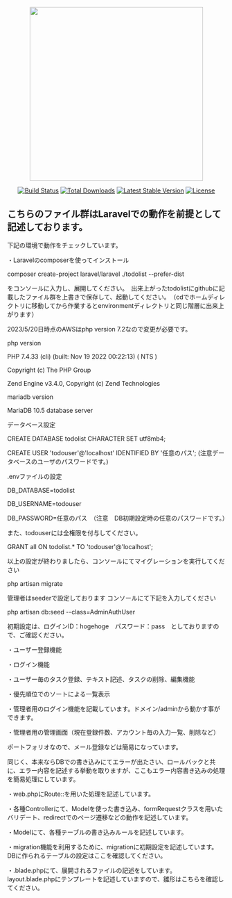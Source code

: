 <p align="center"><a href="https://laravel.com" target="_blank"><img src="https://raw.githubusercontent.com/laravel/art/master/logo-lockup/5%20SVG/2%20CMYK/1%20Full%20Color/laravel-logolockup-cmyk-red.svg" width="400"></a></p>

<p align="center">
<a href="https://travis-ci.org/laravel/framework"><img src="https://travis-ci.org/laravel/framework.svg" alt="Build Status"></a>
<a href="https://packagist.org/packages/laravel/framework"><img src="https://img.shields.io/packagist/dt/laravel/framework" alt="Total Downloads"></a>
<a href="https://packagist.org/packages/laravel/framework"><img src="https://img.shields.io/packagist/v/laravel/framework" alt="Latest Stable Version"></a>
<a href="https://packagist.org/packages/laravel/framework"><img src="https://img.shields.io/packagist/l/laravel/framework" alt="License"></a>
</p>

## こちらのファイル群はLaravelでの動作を前提として記述しております。

<p>下記の環境で動作をチェックしています。

<p>・Laravelのcomposerを使ってインストール</p>
<p> composer create-project laravel/laravel ./todolist --prefer-dist</p>
<p>をコンソールに入力し、展開してください。　出来上がったtodolistにgithubに記載したファイル群を上書きで保存して、起動してください。　（cdでホームディレクトリに移動してから作業するとenvironmentディレクトリと同じ階層に出来上がります）</p>

<p>2023/5/20日時点のAWSはphp version 7.2なので変更が必要です。</p>

<p>php version</p>
<p>PHP 7.4.33 (cli) (built: Nov 19 2022 00:22:13) ( NTS )</p>
<p>Copyright (c) The PHP Group</p>
<p>Zend Engine v3.4.0, Copyright (c) Zend Technologies</p>

<p>mariadb version</p>
<p>MariaDB 10.5 database server</p>

<p>データベース設定</p>
<p>CREATE DATABASE todolist CHARACTER SET utf8mb4;</p>
<p>CREATE USER 'todouser'@'localhost' IDENTIFIED BY '任意のパス';  (注意データベースのユーザのパスワードです。)</p>

<p>.envファイルの設定</p>
<p>DB_DATABASE=todolist</p>
<p>DB_USERNAME=todouser</p>
<p>DB_PASSWORD=任意のパス　（注意　DB初期設定時の任意のパスワードです。）</p>

<p>また、todouserには全権限を付与してください。</p>
<p>GRANT all ON todolist.* TO 'todouser'@'localhost';</p>


<p>以上の設定が終わりましたら、コンソールにてマイグレーションを実行してください</p>
<p>php artisan migrate</p>

<p>管理者はseederで設定しております コンソールにて下記を入力してください</p>
<p>php artisan db:seed --class=AdminAuthUser</p>
<p>初期設定は、ログインID：hogehoge　パスワード：pass　としておりますので、ご確認ください。</p>



<p>・ユーザー登録機能</p>
<p>・ログイン機能</p>
<p>・ユーザー毎のタスク登録、テキスト記述、タスクの削除、編集機能</p>
<p>・優先順位でのソートによる一覧表示</p>
<p>・管理者用のログイン機能を記載しています。ドメイン/adminから動かす事ができます。</p>
<p>・管理者用の管理画面（現在登録件数、アカウント毎の入力一覧、削除など）</p>


<p>ポートフォリオなので、メール登録などは簡易になっています。</p>
<p>同じく、本来ならDBでの書き込みにてエラーが出たさい、ロールバックと共に、エラー内容を記述する挙動を取りますが、ここもエラー内容書き込みの処理を簡易処理にしています。</p>

<p>・web.phpにRoute::を用いた処理を記述しています。</p>
<p>・各種Controllerにて、Modelを使った書き込み、formRequestクラスを用いたバリデート、redirectでのページ遷移などの動作を記述しています。</p>
<p>・Modelにて、各種テーブルの書き込みルールを記述しています。</p>
<p>・migration機能を利用するために、migrationに初期設定を記述しています。　DBに作られるテーブルの設定はここを確認してください。</p>
<p>・.blade.phpにて、展開されるファイルの記述をしています。　layout.blade.phpにテンプレートを記述していますので、雛形はこちらを確認してください。</p>